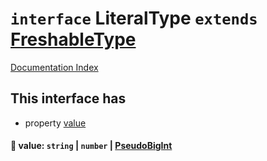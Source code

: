 # `interface` LiteralType `extends` [FreshableType](../interface.FreshableType/README.md)

[Documentation Index](../README.md)

## This interface has

- property [value](#-value-string--number--pseudobigint)


#### 📄 value: `string` | `number` | [PseudoBigInt](../interface.PseudoBigInt/README.md)



